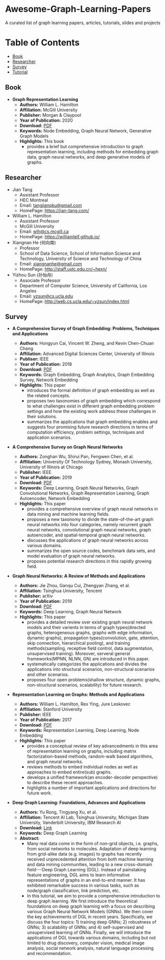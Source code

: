 # Awesome-Graph-Learning-Papers
A curated list of graph learning papers, articles, tutorials, slides and projects


# Table of Contents
+ [Book](#book)
+ [Researcher](#researcher)
+ [Survey](#survey)
+ [Tutorial](#tutorial)

## Book
+ **Graph Representation Learning**
  + **Authors:** William L. Hamilton
  + **Affiliation:** McGill University
  + **Publisher:** Morgan & Claypool
  + **Year of Publication:** 2020
  + **Download:** [PDF](https://www.cs.mcgill.ca/~wlh/grl_book/files/GRL_Book.pdf)
  + **Keywords:** Node Embedding, Graph Neural Network, Generative Graph Models
  + **Highlights:** This book
    + provides a brief but comprehensive introduction to graph representation learning, including methods for embedding graph data, graph neural networks, and deep generative models of graphs.

## Researcher
+ Jian Tang
  + Assistant Professor
  + HEC Montreal
  + Email: tangjianpku@gmail.com
  + HomePage: https://jian-tang.com/
+ William L. Hamilton
  + Assistant Professor
  + McGill University
  + Email: wlh@cs.mcgill.ca
  + HomePage: https://williamleif.github.io/
+ Xiangnan He (何向南)
  + Professor
  + School of Data Science, School of Information Science and Technology, University of Science and Technology of China
  + Email: xiangnanhe@gmail.com
  + HomePage: http://staff.ustc.edu.cn/~hexn/
+ Yizhou Sun (孙怡舟)
  + Associate Professor
  + Department of Computer Science, University of California, Los Angeles
  + Email: yzsun@cs.ucla.edu
  + HomePage: http://web.cs.ucla.edu/~yzsun/index.html

## Survey
+ **A Comprehensive Survey of Graph Embedding: Problems, Techniques and Applications**
  + **Authors:** Hongyun Cai, Vincent W. Zheng, and Kevin Chen-Chuan Chang
  + **Affiliation:** Advanced Digital Sciences Center, University of Illinois
  + **Publiser:** IEEE
  + **Year of Publication:** 2018
  + **Download:** [PDF](https://ieeexplore.ieee.org/document/8294302)
  + **Keywords:** Graph Embedding, Graph Analytics, Graph Embedding Survey, Network Embedding
  + **Highlights:** This paper
    +  introduces the formal definition of graph embedding as well as the related concepts.
    +  proposes two taxonomies of graph embedding which correspond to what challenges exist in different graph embedding problem settings and how the existing work address these challenges in their solutions.
    +  summarizes the applications that graph embedding enables and suggests four promising future research directions in terms of computation efficiency, problem settings, techniques and application scenarios.
+ **A Comprehensive Survey on Graph Neural Networks**
  + **Authors:** Zonghan Wu, Shirui Pan, Fengwen Chen, et al.
  + **Affiliation:** University Of Technology Sydney, Monash University, University of Illinois at Chicago
  + **Publisher:** IEEE
  + **Year of Publication:** 2019
  + **Download:** [PDF](https://ieeexplore.ieee.org/document/9046288)
  + **Keywords:** Deep Learning, Graph Neural Networks, Graph Convolutional Networks, Graph Representation Learning, Graph Autoencoder, Network Embedding
  + **Highlights:** This paper
    + provides a comprehensive overview of graph neural networks in data mining and machine learning fields.
    + proposes a new taxonomy to divide the state-of-the-art graph neural networks into four categories, namely recurrent graph neural networks, convolutional graph neural networks, graph autoencoder, and spatial-temporal graph neural networks.
    + discusses the applications of graph neural networks across various domains.
    + summarizes the open source codes, benchmark data sets, and model evaluation of graph neural networks.
    + proposes potential research directions in this rapidly growing field.
+ **Graph Neural Networks: A Review of Methods and Applications**
  + **Authors:** Jie Zhou, Ganqu Cui, Zhengyan Zhang, et al.
  + **Affiliation:** Tsinghua University, Tencent
  + **Publisher:** arXiv
  + **Year of Publication:** 2019
  + **Download:** [PDF](https://arxiv.org/pdf/1812.08434.pdf)
  + **Keywords:** Deep Learning, Graph Neural Network 
  + **Highlights:** This paper
    + provides a detailed review over existing graph neural network models and their varients in terms of graph types(directed graphs, heterogeneous graphs, graphs with edge information, dynamic graphs), propagation types(convolution, gate, attention, skip connection, hierarchical pooling), and training methods(sampling, receptive field control, data augmentation, unsupervised training). Moreover, serveral general frameworks(MPNN, NLNN, GN) are introduced in this paper.
    + systematically categorizes the applications and divides the applications into structural scenarios, non-structural scenarios and other scenarios.
    + proposes four open problems(shallow structure, dynamic graphs, non-structural scenarios, scalability) for future research.
+ **Representation Learning on Graphs: Methods and Applications**
  + **Authors:** William L. Hamilton, Rex Ying, Jure Leskovec
  + **Affiliation:** Stanford University
  + **Publisher:** IEEE
  + **Year of Publication:** 2017
  + **Download:** [PDF](https://arxiv.org/pdf/1709.05584.pdf)
  + **Keywords:** Representation Learning, Deep Learning, Node Embedding
  + **Highlights:** This paper
    + provides a conceptual review of key advancedments in this area of representation learning on graphs, including matrix factorization-based methods, random-walk based algorithms, and graph neural networks.
    + reviews methods to embed individual nodes as well as approaches to embed entire(sub) graphs.
    + develops a unified framework(an encoder-decoder perspective) to describe these recent approaches.
    + highlights a number of important applications and directions for future work.

+ **Deep Graph Learning: Foundations, Advances and Applications**
  + **Authors:** Yu Rong, Tingyang Xu, et al.
  + **Affiliation:** Tencent AI Lab, Tsinghua University, Michigan State University, Vanderbilt University, IBM Research AI
  + **Download:** [Link](https://ai.tencent.com/ailab/ml/KDD-Deep-Graph-Learning.html)
  + **Keywords:** Deep Graph Learning
  + **Abstract:**
    + Many real data come in the form of non-grid objects, i.e. graphs, from social networks to molecules. Adaptation of deep learning from grid-alike data (e.g. images) to graphs has recently received unprecedented attention from both machine learning and data mining communities, leading to a new cross-domain field---Deep Graph Learning (DGL). Instead of painstaking feature engineering, DGL aims to learn informative representations of graphs in an end-to-end manner. It has exhibited remarkable success in various tasks, such as node/graph classification, link prediction, etc.
    + In this tutorial, we aim to provide a comprehensive introduction to deep graph learning. We first introduce the theoretical foundations on deep graph learning with a focus on describing various Graph Neural Network Models (GNNs). We then cover the key achievements of DGL in recent years. Specifically, we discuss the four topics: 1) training deep GNNs; 2) robustness of GNNs; 3) scalability of GNNs; and 4) self-supervised and unsupervised learning of GNNs. Finally, we will introduce the applications of DGL towards various domains, including but not limited to drug discovery, computer vision, medical image analysis, social network analysis, natural language processing and recommendation.
